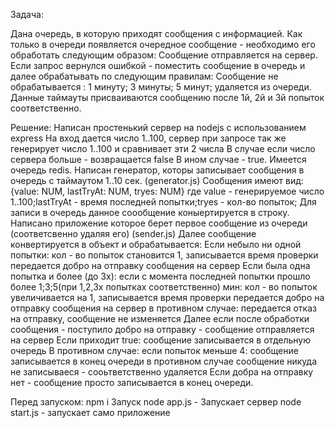 Задача:

Дана очередь, в которую приходят сообщения с информацией.
Как только в очереди появляется очередное сообщение - необходимо его обработать следующим образом:
Сообщение отправляется на сервер.
Если запрос вернулся ошибкой - поместить сообщение в очередь и далее обрабатывать по следующим правилам:
 Сообщение не обрабатывается : 1 минуту; 3 минуты; 5 минут; удаляется из очереди.
 Данные таймауты присваиваются сообщению после 1й, 2й и 3й попыток соответственно.

Решение:
Написан простенький сервер на nodejs  с использованием express
 На вход дается число 1..100, сервер при запросе так же генерирует число 1..100 и сравнивает эти 2 числа
 В случае если число сервера больше - возвращается false
 В ином случае - true.
Имеется очередь redis.
Написан генератор, которы записывает сообщения в очередь с таймаутом 1..10 сек. (generator.js)
 Сообщения имеют вид:
    {value: NUM, lastTryAt: NUM, tryes: NUM}
    где value - генерируемое число 1..100;lastTryAt - время последней попытки;tryes - кол-во попыток;
 Для записи в очередь данное соообщение коныертируется в строку.
Написано приложение которое берет первое сообщение из очереди (соответсвенно удаляя его) (sender.js)
Далее сообщение конвертируется в объект и обрабатывается:
 Если небыло ни одной попытки:
    кол - во попыток становится 1,
    записывается время проверки
    передается добро на отправку сообщения на сервер
 Если была одна попытка и более (до 3х):
    если с момента последней попытки прошло более 1;3;5(при 1,2,3х попытках соответственно) мин:
        кол - во попыток увеличивается на 1,
        записывается время проверки
        передается добро на отправку сообщения на сервер
    в противном случае:
        передается отказ на отправку, сообщение не изменяется
Далее если после обработки сообщения - поступило добро на отправку - сообщение отправляется на сервер
    Если приходит true:
        сообщение записывается в отдельную очередь
    В противном случае:
        если попыток меньше 4:
            сообщение записывается в конец очереди
        в противном случае сообщение никуда не записываеся - сооьтветственно удаляется
Если добра на отправку нет - сообщение просто записывается в конец очереди.

Перед запуском:
npm i
Запуск
node app.js - Запускает сервер
node start.js - запускает само приложение